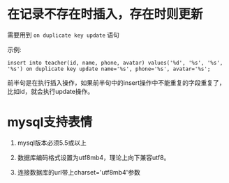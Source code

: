 # 在记录不存在时插入，存在时则更新

需要用到 `on duplicate key update` 语句

示例:
```
insert into teacher(id, name, phone, avatar) values('%d', '%s', '%s', '%s') on duplicate key update name='%s', phone='%s', avatar='%s';
```

前半句是在执行插入操作，如果前半句中的insert操作中不能重复的字段重复了，比如id，就会执行update操作。

# mysql支持表情

1. mysql版本必须5.5或以上

2. 数据库编码格式设置为utf8mb4，理论上向下兼容utf8。

3. 连接数据库的url带上charset='utf8mb4'参数